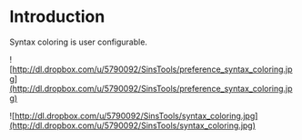 # Introduction

Syntax coloring is user configurable.

![http://dl.dropbox.com/u/5790092/SinsTools/preference_syntax_coloring.jpg](http://dl.dropbox.com/u/5790092/SinsTools/preference_syntax_coloring.jpg)

![http://dl.dropbox.com/u/5790092/SinsTools/syntax_coloring.jpg](http://dl.dropbox.com/u/5790092/SinsTools/syntax_coloring.jpg)